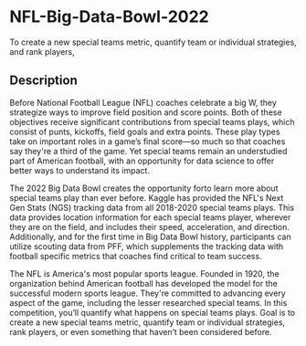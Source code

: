 # NFL-Big-Data-Bowl-2022
To create a new special teams metric, quantify team or individual strategies, and rank players,

## Description


Before National Football League (NFL) coaches celebrate a big W, they strategize ways to improve field position and score points. Both of these objectives receive significant contributions from special teams plays, which consist of punts, kickoffs, field goals and extra points. These play types take on important roles in a game’s final score—so much so that coaches say they're a third of the game. Yet special teams remain an understudied part of American football, with an opportunity for data science to offer better ways to understand its impact.

The 2022 Big Data Bowl creates the opportunity forto learn more about special teams play than ever before. Kaggle has provided the NFL's Next Gen Stats (NGS) tracking data from all 2018-2020 special teams plays. This data provides location information for each special teams player, wherever they are on the field, and includes their speed, acceleration, and direction. Additionally, and for the first time in Big Data Bowl history, participants can utilize scouting data from PFF, which supplements the tracking data with football specific metrics that coaches find critical to team success.

The NFL is America's most popular sports league. Founded in 1920, the organization behind American football has developed the model for the successful modern sports league. They're committed to advancing every aspect of the game, including the lesser researched special teams. In this competition, you’ll quantify what happens on special teams plays. 
Goal is to create a new special teams metric, quantify team or individual strategies, rank players, or even something that haven’t been considered before.

